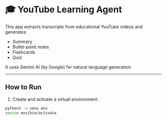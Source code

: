 # 🎓 YouTube Learning Agent

This app extracts transcripts from educational YouTube videos and generates:

- Summary
- Bullet-point notes
- Flashcards 
- Quiz

It uses Gemini AI (by Google) for natural language generation.

---

## How to Run

1. Create and activate a virtual environment:

```bash
python3 -m venv env
source env/bin/activate
